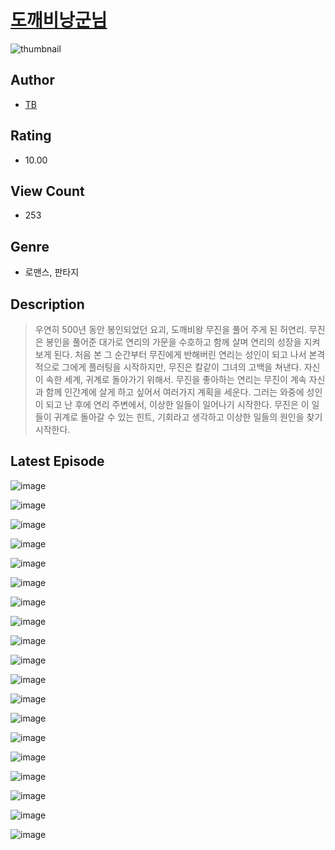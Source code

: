 # [도깨비낭군님](https://comic.naver.com/challenge/list?titleId=810210)
![thumbnail](https://image-comic.pstatic.net/user_contents_data/challenge_comic/2023/05/23/144652/upload_4135487743699936565_480x623.jpeg)

## Author
- [TB](https://comic.naver.com/artistTitle?id=144652)

## Rating
- 10.00

## View Count
- 253

## Genre
- 로맨스, 판타지

## Description
> 우연히 500년 동안 봉인되었던 요괴, 도깨비왕 무진을 풀어 주게 된 허연리. 무진은 봉인을 풀어준 대가로 연리의 가문을 수호하고 함께 살며 연리의 성장을 지켜보게 된다. 처음 본 그 순간부터 무진에게 반해버린 연리는 성인이 되고 나서 본격적으로 그에게 플러팅을 시작하지만, 무진은 칼같이 그녀의 고백을 쳐낸다. 자신이 속한 세계, 귀계로 돌아가기 위해서. 무진을 좋아하는 연리는 무진이 계속 자신과 함께 인간계에 살게 하고 싶어서 여러가지 계획을 세운다. 그러는 와중에 성인이 되고 난 후에 연리 주변에서, 이상한 일들이 일어나기 시작한다. 무진은 이 일들이 귀계로 돌아갈 수 있는 힌트, 기회라고 생각하고 이상한 일들의 원인을 찾기 시작한다.


## Latest Episode
![image](https://image-comic.pstatic.net/user_contents_data/challenge_comic/2023/05/23/144652/upload_4064044785305071973.jpeg)

![image](https://image-comic.pstatic.net/user_contents_data/challenge_comic/2023/05/23/144652/upload_3487304748538802999.jpeg)

![image](https://image-comic.pstatic.net/user_contents_data/challenge_comic/2023/05/23/144652/upload_3690806762885428023.jpeg)

![image](https://image-comic.pstatic.net/user_contents_data/challenge_comic/2023/05/23/144652/upload_3630799842809832806.jpeg)

![image](https://image-comic.pstatic.net/user_contents_data/challenge_comic/2023/05/23/144652/upload_3545234945274688307.jpeg)

![image](https://image-comic.pstatic.net/user_contents_data/challenge_comic/2023/05/23/144652/upload_7089054187580175666.jpeg)

![image](https://image-comic.pstatic.net/user_contents_data/challenge_comic/2023/05/23/144652/upload_3474303019967001189.jpeg)

![image](https://image-comic.pstatic.net/user_contents_data/challenge_comic/2023/05/23/144652/upload_7090415575379305528.jpeg)

![image](https://image-comic.pstatic.net/user_contents_data/challenge_comic/2023/05/23/144652/upload_3690193437240406578.jpeg)

![image](https://image-comic.pstatic.net/user_contents_data/challenge_comic/2023/05/23/144652/upload_3760568568135377713.jpeg)

![image](https://image-comic.pstatic.net/user_contents_data/challenge_comic/2023/05/23/144652/upload_7377520031052346980.jpeg)

![image](https://image-comic.pstatic.net/user_contents_data/challenge_comic/2023/05/23/144652/upload_7162520440679774515.jpeg)

![image](https://image-comic.pstatic.net/user_contents_data/challenge_comic/2023/05/23/144652/upload_7004842591189885539.jpeg)

![image](https://image-comic.pstatic.net/user_contents_data/challenge_comic/2023/05/23/144652/upload_3486460337268744498.jpeg)

![image](https://image-comic.pstatic.net/user_contents_data/challenge_comic/2023/05/23/144652/upload_3774917426671728181.jpeg)

![image](https://image-comic.pstatic.net/user_contents_data/challenge_comic/2023/05/23/144652/upload_3630856999412393270.jpeg)

![image](https://image-comic.pstatic.net/user_contents_data/challenge_comic/2023/05/23/144652/upload_7162475166641436006.jpeg)

![image](https://image-comic.pstatic.net/user_contents_data/challenge_comic/2023/05/23/144652/upload_3472338410959680611.jpeg)

![image](https://image-comic.pstatic.net/user_contents_data/challenge_comic/2023/05/23/144652/upload_7221014265185068088.jpeg)
